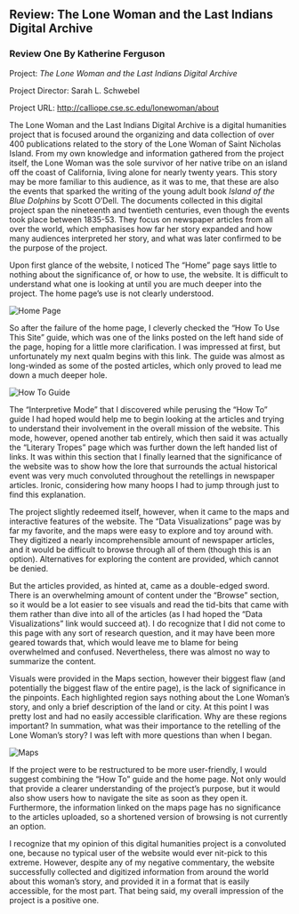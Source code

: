 ## Review: The Lone Woman and the Last Indians Digital Archive
### Review One By Katherine Ferguson 


Project: _The Lone Woman and the Last Indians Digital Archive_

Project Director: Sarah L. Schwebel 

Project URL: http://calliope.cse.sc.edu/lonewoman/about 


The Lone Woman and the Last Indians Digital Archive is a digital humanities project that is focused around the organizing and data collection of over 400 publications related to the story of the Lone Woman of Saint Nicholas Island. From my own knowledge and information gathered from the project itself, the Lone Woman was the sole survivor of her native tribe on an island off the coast of California, living alone for nearly twenty years. This story may be more familiar to this audience, as it was to me, that these are also the events that sparked the writing of the young adult book  _Island of the Blue Dolphins_ by Scott O’Dell. The documents collected in this digital project span the nineteenth and twentieth centuries, even though the events took place between 1835-53. They focus on newspaper articles from all over the world, which emphasises how far her story expanded and how many audiences interpreted her story, and what was later confirmed to be the purpose of the project. 

Upon first glance of the website, I noticed The “Home” page says little to nothing about the significance of, or how to use, the website. It is difficult to understand what one is looking at until you are much deeper into the project. The home page’s use is not clearly understood.

![Home Page](https://KFerguson350.github.io/KFerguson-350-Blog/images/home.JPG)

So after the failure of the home page, I cleverly checked the “How To Use This Site” guide, which was one of the links posted on the left hand side of the page, hoping for a little more clarification. I was impressed at first, but unfortunately my next qualm begins with this link. The guide was almost as long-winded as some of the posted articles, which only proved to lead me down a much deeper hole. 

![How To Guide](https://KFerguson350.github.io/KFerguson-350-Blog/images/how.JPG)

The “Interpretive Mode” that I discovered while perusing the “How To” guide I had hoped would help me to begin looking at the articles and trying to understand their involvement in the overall mission of the website. This mode, however, opened another tab entirely, which then said it was actually the “Literary Tropes” page which was further down the left handed list of links. It was within this section that I finally learned that the significance of the website was to show how the lore that surrounds the actual historical event was very much convoluted throughout the retellings in newspaper articles. Ironic, considering how many hoops I had to jump through just to find this explanation. 
 
The project slightly redeemed itself, however, when it came to the maps and interactive features of the website. The “Data Visualizations” page was by far my favorite, and the maps were easy to explore and toy around with. They digitized a nearly incomprehensible amount of newspaper articles, and it would be difficult to browse through all of them (though this is an option). Alternatives for exploring the content are provided, which cannot be denied. 

But the articles provided, as hinted at, came as a double-edged sword. There is an overwhelming amount of content under the “Browse” section, so it would be a lot easier to see visuals and read the tid-bits that came with them rather than dive into all of the articles (as I had hoped the “Data Visualizations” link would succeed at). I do recognize that I did not come to this page with any sort of research question, and it may have been more geared towards that, which would leave me to blame for being overwhelmed and confused. Nevertheless, there was almost no way to summarize the content. 

Visuals were provided in the Maps section, however their biggest flaw (and potentially the biggest flaw of the entire page), is the lack of significance in the pinpoints. Each highlighted region says nothing about the Lone Woman’s story, and only a brief description of the land or city. At this point I was pretty lost and had no easily accessible clarification. Why are these regions important? In summation, what was their importance to the retelling of the Lone Woman’s story? I was left with more questions than when I began. 

![Maps](https://KFerguson350.github.io/KFerguson-350-Blog/images/map.JPG) 

If the project were to be restructured to be more user-friendly, I would suggest combining the “How To” guide and the home page. Not only would that provide a clearer understanding of the project’s purpose, but it would also show users how to navigate the site as soon as they open it. Furthermore, the information linked on the maps page has no significance to the articles uploaded, so a shortened version of browsing is not currently an option. 

I recognize that my opinion of this digital humanities project is a convoluted one, because no typical user of the website would ever nit-pick to this extreme. However, despite any of my negative commentary, the website successfully collected and digitized information from around the world about this woman’s story, and provided it in a format that is easily accessible, for the most part. That being said, my overall impression of the project is a positive one. 

